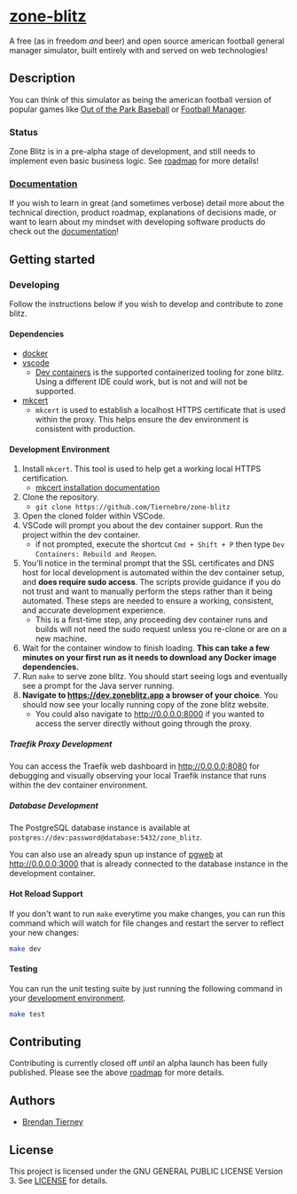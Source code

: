 # [zone-blitz](https://zoneblitz.app/)

A free (as in freedom _and_ beer) and open source american football general
manager simulator, built entirely with and served on web technologies!

## Description

You can think of this simulator as being the american football version of
popular games like
[Out of the Park Baseball](https://www.ootpdevelopments.com/out-of-the-park-baseball-home/)
or [Football Manager](https://www.footballmanager.com/).

### Status

Zone Blitz is in a pre-alpha stage of development, and still needs to implement
even basic business logic. See [roadmap](./docs/roadmap.md) for more details!

### [Documentation](./docs/README.md)

If you wish to learn in great (and sometimes verbose) detail more about the
technical direction, product roadmap, explanations of decisions made, or want to
learn about my mindset with developing software products do check out the
[documentation](./docs/README.md)!

## Getting started

### Developing

Follow the instructions below if you wish to develop and contribute to zone
blitz.

#### Dependencies

- [docker](https://www.docker.com/products/docker-desktop/)
- [vscode](https://code.visualstudio.com/)
  - [Dev containers](https://code.visualstudio.com/docs/devcontainers/containers)
    is the supported containerized tooling for zone blitz. Using a different IDE
    could work, but is not and will not be supported.
- [mkcert](https://github.com/FiloSottile/mkcert)
  - `mkcert` is used to establish a localhost HTTPS certificate that is used
    within the proxy. This helps ensure the dev environment is consistent with
    production.

#### Development Environment

1. Install `mkcert`. This tool is used to help get a working local HTTPS
   certification.
   - [mkcert installation documentation](https://github.com/FiloSottile/mkcert?tab=readme-ov-file#installation)
2. Clone the repository.
   - `git clone https://github.com/Tiernebre/zone-blitz`
3. Open the cloned folder within VSCode.
4. VSCode will prompt you about the dev container support. Run the project
   within the dev container.
   - if not prompted, execute the shortcut `Cmd + Shift + P` then type
     `Dev Containers: Rebuild and Reopen`.
5. You'll notice in the terminal prompt that the SSL certificates and DNS host
   for local development is automated within the dev container setup, and **does
   require sudo access**. The scripts provide guidance if you do not trust and
   want to manually perform the steps rather than it being automated. These
   steps are needed to ensure a working, consistent, and accurate development
   experience.
   - This is a first-time step, any proceeding dev container runs and builds
     will not need the sudo request unless you re-clone or are on a new machine.
6. Wait for the container window to finish loading. **This can take a few
   minutes on your first run as it needs to download any Docker image
   dependencies.**
7. Run `make` to serve zone blitz. You should start seeing logs and eventually
   see a prompt for the Java server running.
8. **Navigate to https://dev.zoneblitz.app a browser of your choice**. You
   should now see your locally running copy of the zone blitz website.
   - You could also navigate to http://0.0.0.0:8000 if you wanted to access the
     server directly without going through the proxy.

##### Traefik Proxy Development

You can access the Traefik web dashboard in http://0.0.0.0:8080 for debugging
and visually observing your local Traefik instance that runs within the dev
container environment.

##### Database Development

The PostgreSQL database instance is available at `postgres://dev:password@database:5432/zone_blitz`.

You can also use an already spun up instance of [pgweb](https://github.com/sosedoff/pgweb) at http://0.0.0.0:3000
that is already connected to the database instance in the development container.

#### Hot Reload Support

If you don't want to run `make` everytime you make changes, you can run this
command which will watch for file changes and restart the server to reflect your
new changes:

```sh
make dev
```

#### Testing

You can run the unit testing suite by just running the following command in your
[development environment](#environment).

```sh
make test
```

## Contributing

Contributing is currently closed off _until_ an alpha launch has been fully
published. Please see the above [roadmap](./docs/roadmap.md) for more details.

## Authors

- [Brendan Tierney](https://tiernebre.com)

## License

This project is licensed under the GNU GENERAL PUBLIC LICENSE Version 3. See
[LICENSE](LICENSE) for details.
